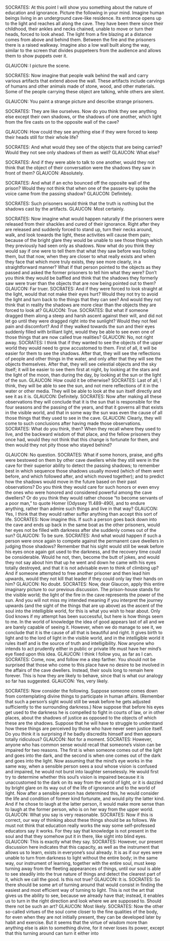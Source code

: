 SOCRATES: At this point I will show you something about the nature of education and ignorance. Picture the following in your mind. Imagine human beings living in an underground cave-like residence. Its entrance opens up to the light and reaches all along the cave. They have been there since their childhood, their ankles and necks chained, unable to move or turn their heads, forced to look ahead. The light from a fire blazing at a distance comes from above and behind them. Between the fire and the prisoners there is a raised walkway. Imagine also a low wall built along the way, similar to the screen that divides puppeteers from the audience and allows them to show puppets over it. 

GLAUCON: I picture the scene. 

SOCRATES: Now imagine that people walk behind the wall and carry various artifacts that extend above the wall. These artifacts include carvings of humans and other animals made of stone, wood, and other materials. Some of the people carrying these object are talking, while others are silent. 

GLAUCON: You paint a strange picture and describe strange prisoners. 

SOCRATES: They are like ourselves. Now do you think they see anything else except their own shadows, or the shadows of one another, which light from the fire casts on to the opposite wall of the cave? 

GLAUCON: How could they see anything else if they were forced to keep their heads still for their whole life? 

SOCRATES: And what would they see of the objects that are being carried? Would they not see only shadows of them as well? GLAUCON: What else? 

SOCRATES: And if they were able to talk to one another, would they not think that the object of their conversation were the shadows they saw in front of them? GLAUCON: Absolutely. 

SOCRATES: And what if an echo bounced off the opposite wall of the prison? Would they not think that when one of the passers-by spoke the voice came from the passing shadow? GLAUCON: Definitely. 

SOCRATES: Such prisoners would think that the truth is nothing but the shadows cast by the artifacts. GLAUCON: Most certainly.


SOCRATES: Now imagine what would happen naturally if the prisoners were released from their shackles and cured of their ignorance. Right after they are released and suddenly forced to stand up, turn their necks around, walk, and look towards the light, these activities will cause them pain; because of the bright glare they would be unable to see those things which they previously had seen only as shadows. Now what do you think they would say if one were to tell them that what they saw before was fooling them, but that now, when they are closer to what really exists and when they face that which more truly exists, they see more clearly, in a straightforward manner? What if that person pointed to the objects as they passed and asked the former prisoners to tell him what they were? Don’t you think they would be baffled and think that the shadows they formerly saw were truer than the objects that are now being pointed out to them? GLAUCON: Far truer. SOCRATES: And if they were forced to look straight at the light, would that not make their eyes hurt? Would they not try to avoid the light and turn back to the things that they can see? And would they not think that in reality the shadows are more clear than the objects they are forced to look at? GLAUCON: True. SOCRATES: But what if someone dragged them along a steep and harsh ascent against their will, and did not let go until they were dragged right into the sunlight? Would they not feel pain and discomfort? And if they walked towards the sun and their eyes suddenly filled with brilliant light, would they be able to see even one of those things that are now called true realities? GLAUCON: No, not right away. SOCRATES: I think that if they wanted to see the objects of the upper world they would need to grow accustomed to them. First of all, it will be easier for them to see the shadows. After that, they will see the reflections of people and other things in the water, and only after that they will see the objects themselves. After that, they will see celestial objects and the sky itself; it will be easier to see them first at night, by looking at the stars and the light of the moon, than during the day, by looking at the sun or the light of the sun. GLAUCON: How could it be otherwise? SOCRATES: Last of all, I think, they will be able to see the sun, and not mere reflections of it in the water or other media. They will be able to look at the sun itself directly and see it as it is. GLAUCON: Definitely. SOCRATES: Now after making all these observations they will conclude that it is the sun that is responsible for the four seasons and the passing of the years, and that it governs all that exists in the visible world, and that in some way the sun was even the cause of all those things that they used to see in the cave. GLAUCON: Clearly, they will come to such conclusions after having made those observations. SOCRATES: What do you think, then? When they recall where they used to live, and the backward wisdom of that place, and the fellow prisoners they once had, would they not think that this change is fortunate for them, and then would they not pity those who stayed behind?

GLAUCON: No question. SOCRATES: What if some honors, praise, and gifts were bestowed on them by other cave dwellers while they still were in the cave for their superior ability to detect the passing shadows; to remember best in which sequence those shadows usually moved (which of them went before, and which followed after, and which moved together); and to predict how the shadows would move in the future based on their past observations? Do you think they would care for such honors or even envy the ones who were honored and considered powerful among the cave dwellers? Or do you think they would rather choose “to become servants of a poor man,” to quote Homer (Odyssey 11.489-490), and to endure anything, rather than admire such things and live in that way? GLAUCON: Yes, I think that they would rather suffer anything than accept this sort of life. SOCRATES: Now imagine this. If such a person goes back down into the cave and ends up back in the same boat as the other prisoners, would her eyes not be filled with darkness after she suddenly comes out of the sun? GLAUCON: To be sure. SOCRATES: And what would happen if such a person were once again to compete against the permanent cave dwellers in judging those shadows? Remember that his sight would still be weak before his eyes once again got used to the darkness, and the recovery time could be considerable. Would he not, then, become the butt of jokes, and would they not say about him that up he went and down he came with his eyes totally destroyed, and that it is not advisable even to think of climbing up? And if someone attempted to free another prisoner and then lead him upwards, would they not kill that leader if they could only lay their hands on him? GLAUCON: No doubt. SOCRATES: Now, dear Glaucon, apply this entire imaginary picture to our previous discussion. The prison-house stands for the visible world; the light of the fire in the cave represents the power of the sun. And you will not miss my intended meaning if you interpret the journey upwards (and the sight of the things that are up above) as the ascent of the soul into the intelligible world, for this is what you wish to hear about. Only God knows if my attempt has been successful, but here is how things seem to me. In the world of knowledge the idea of good appears last of all and we are barely capable of seeing it. However, when we do manage to see it, we conclude that it is the cause of all that is beautiful and right. It gives birth to light and to the lord of light in the visible world, and in the intelligible world it rules itself and is the source of truth and intelligibility. Now anyone who intends to act prudently either in public or private life must have her mind’s eye fixed upon this idea. GLAUCON: I think I follow you, as far as I can. SOCRATES: Come, now, and follow me a step farther. You should not be surprised that those who come to this place have no desire to be involved in the affairs of the cave dwellers. Instead, their souls long to remain here forever. This is how they are likely to behave, since that is what our analogy so far has suggested. GLAUCON: Yes, very likely.

SOCRATES: Now consider the following. Suppose someone comes down from contemplating divine things to participate in human affairs. (Remember that such a person’s sight would still be weak before he gets adjusted sufficiently to the surrounding darkness.) Now suppose that before his eyes get used to the darkness he is compelled to fight in courts of law, or in other places, about the shadows of justice as opposed to the objects of which these are the shadows. Suppose that he will have to struggle to understand how these things are perceived by those who have never seen justice itself. Do you think it is surprising if he badly discredits himself and then appears totally ridiculous? GLAUCON: Not for a moment. SOCRATES: However, anyone who has common sense would recall that someone’s vision can be impaired for two reasons. The first is when someone comes out of the light and goes into the dark, and the second is when one comes out of the dark and goes into the light. Now assuming that the mind’s eye works in the same way, when a sensible person sees a soul whose vision is confused and impaired, he would not burst into laughter senselessly. He would first try to determine whether this soul’s vision is impaired because it is unaccustomed to the dark on its way from the world of light, or it is dazzled by bright glare on its way out of the life of ignorance and to the world of light. Now after a sensible person has determined this, he would consider the life and condition of former kind fortunate, and would pity the latter kind. And if he chose to laugh at the latter person, it would make more sense than to laugh at the former person, who is on her way from the upper world. GLAUCON: What you say is very reasonable. SOCRATES: Now if this is correct, our way of thinking about these things should be as follows. We must not think that education really works the way some self-professed educators say it works. For they say that knowledge is not present in the soul and that they somehow put it in there, like sight into blind eyes. GLAUCON: This is exactly what they say. SOCRATES: However, our present discussion here indicates that this capacity, as well as the instrument that allows us to learn, exists in everyone’s soul already. It is as if our eyes were unable to turn from darkness to light without the entire body; in the same way, our instrument of learning, together with the entire soul, must keep turning away from the fleeting appearances of things, until our soul is able to see steadily into the true nature of things and detect the clearest part of it, which we call the good. Is this not true? GLAUCON: It is. SOCRATES: So there should be some art of turning around that would consist in finding the easiest and most efficient way of turning to light. This is not the art that gives us the ability to see, because we already have that; instead, it enables us to turn in the right direction and look where we are supposed to. Should there not be such an art? GLAUCON: Most likely. SOCRATES: Now the other so-called virtues of the soul come closer to the fine qualities of the body, for even when they are not initially present, they can be developed later by habit and exercise. But it seems that the virtue of wisdom more than anything else is akin to something divine, for it never loses its power, except that this turning around can turn it either into

